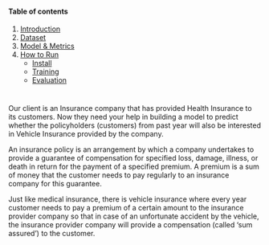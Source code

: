 #### Table of contents
1. [Introduction](#introduction)
2. [Dataset](#dataset)
3. [Model & Metrics](#run)
4. [How to Run](#quickstart)
   - [Install](#install)
   - [Training](#training)
   - [Evaluation](#evaluation)

<p align="center">
  <h1 align="center", id="introduction"></h1></p>
  
Our client is an Insurance company that has provided Health Insurance to its customers. Now they need your help in building a model to predict whether the policyholders (customers) from past year will also be interested in Vehicle Insurance provided by the company.

An insurance policy is an arrangement by which a company undertakes to provide a guarantee of compensation for specified loss, damage, illness, or death in return for the payment of a specified premium. A premium is a sum of money that the customer needs to pay regularly to an insurance company for this guarantee.

Just like medical insurance, there is vehicle insurance where every year customer needs to pay a premium of a certain amount to the insurance provider company so that in case of an unfortunate accident by the vehicle, the insurance provider company will provide a compensation (called ‘sum assured’) to the customer.
